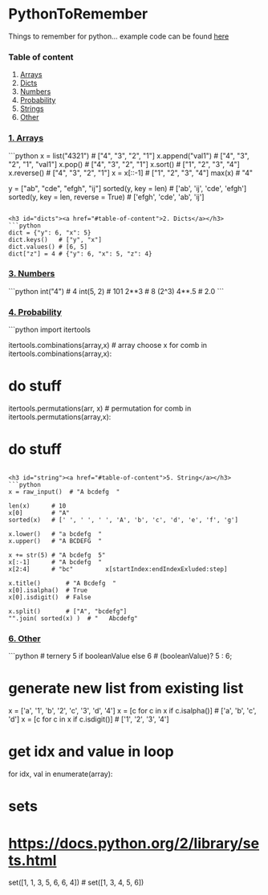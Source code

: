 PythonToRemember
=================
Things to remember for python...
example code can be found <a href="https://github.com/GabrielGhe/CoderbyteChallenges">here</a>

<h3 id="tableOfContent">Table of content</h3>
<ol>
  <li><a href="#1-arrays">Arrays</a></li>
  <li><a href="#2-dicts">Dicts</a></li>
  <li><a href="#3-numbers">Numbers</a></li>
  <li><a href="#4-probability">Probability</a></li>
  <li><a href="#5-string">Strings</a></li>
  <li><a href="#6-other">Other</a></li>
</ol>

<h3 id="arrays"><a href="#table-of-content">1. Arrays</a></h3>
```python
x = list("4321")  # ["4", "3", "2", "1"]
x.append("val1")  # ["4", "3", "2", "1", "val1"]
x.pop()           # ["4", "3", "2", "1"]
x.sort()          # ["1", "2", "3", "4"]
x.reverse()       # ["4", "3", "2", "1"]
x = x[::-1]       # ["1", "2", "3", "4"]
max(x)            # "4"

y = ["ab", "cde", "efgh", "ij"]
sorted(y, key = len)    # ['ab', 'ij', 'cde', 'efgh']
sorted(y, key = len, reverse = True)  # ['efgh', 'cde', 'ab', 'ij']
```

<h3 id="dicts"><a href="#table-of-content">2. Dicts</a></h3>
```python
dict = {"y": 6, "x": 5}
dict.keys()   # ["y", "x"]
dict.values() # [6, 5]
dict["z"] = 4 # {"y": 6, "x": 5, "z": 4}
```

<h3 id="numbers"><a href="#table-of-content">3. Numbers</a></h3>
```python
int("4")    # 4
int(5, 2)   # 101
2**3        # 8 (2^3)
4**.5       # 2.0
```

<h3 id="probability"><a href="#table-of-content">4. Probability</a></h3>
```python
import itertools

itertools.combinations(array,x)  # array choose x
for comb in itertools.combinations(array,x):
  # do stuff
  
itertools.permutations(arr, x)   # permutation
for comb in itertools.permutations(array,x):
  # do stuff
  

```

<h3 id="string"><a href="#table-of-content">5. String</a></h3>
```python
x = raw_input()  # "A bcdefg  "

len(x)      # 10
x[0]        # "A"
sorted(x)   # [' ', ' ', ' ', 'A', 'b', 'c', 'd', 'e', 'f', 'g']

x.lower()   # "a bcdefg  "
x.upper()   # "A BCDEFG  "

x += str(5) # "A bcdefg  5"
x[:-1]      # "A bcdefg  "
x[2:4]      # "bc"         x[startIndex:endIndexExluded:step]

x.title()       # "A Bcdefg  "
x[0].isalpha()  # True
x[0].isdigit()  # False

x.split()       # ["A", "bcdefg"]
"".join( sorted(x) )  # "   Abcdefg"
```

<h3 id="other"><a href="#table-of-content">6. Other</a></h3>
```python
# ternery
5 if booleanValue else 6  # (booleanValue)? 5 : 6;

# generate new list from existing list
x = ['a', '1', 'b', '2', 'c', '3', 'd', '4']
x = [c for c in x if c.isalpha()]   # ['a', 'b', 'c', 'd']
x = [c for c in x if c.isdigit()]   # ['1', '2', '3', '4']

# get idx and value in loop
for idx, val in enumerate(array):

# sets
# https://docs.python.org/2/library/sets.html
set([1, 1, 3, 5, 6, 6, 4])          # set([1, 3, 4, 5, 6])
```
